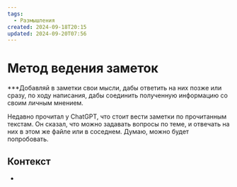 ```yaml
---
tags:
  - Размышления
created: 2024-09-18T20:15
updated: 2024-09-20T07:56
---
```

# Метод ведения заметок

***Добавляй в заметки свои мысли, дабы ответить на них позже или сразу, по ходу написания, дабы соединить полученную информацию со своим личным мнением.

Недавно прочитал у ChatGPT, что стоит вести заметки по прочитанным текстам.
Он сказал, что можно задавать вопросы по теме, и отвечать на них в этом же файле или в соседнем. Думаю, можно будет попробовать. 

## Контекст
- 

